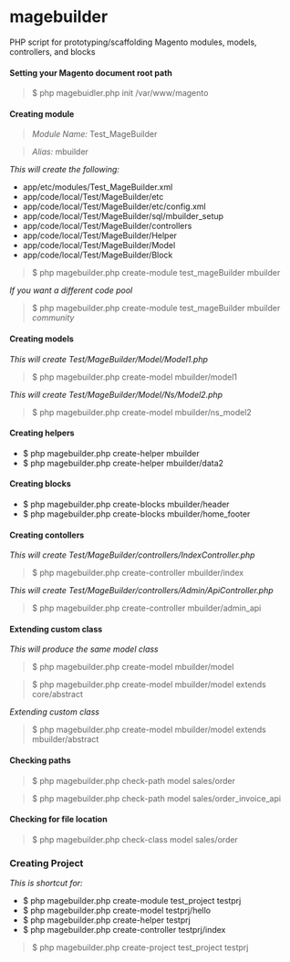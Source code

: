 magebuilder
===========

PHP script for prototyping/scaffolding Magento modules, models, controllers, and blocks

#### Setting your Magento document root path
> $ php magebuidler.php init /var/www/magento


#### Creating module

> *Module Name:* Test_MageBuilder

> *Alias:* mbuilder

*This will create the following:*
- app/etc/modules/Test_MageBuilder.xml
- app/code/local/Test/MageBuilder/etc
- app/code/local/Test/MageBuilder/etc/config.xml
- app/code/local/Test/MageBuilder/sql/mbuilder_setup
- app/code/local/Test/MageBuilder/controllers
- app/code/local/Test/MageBuilder/Helper
- app/code/local/Test/MageBuilder/Model
- app/code/local/Test/MageBuilder/Block

>$ php magebuilder.php create-module test_mageBuilder mbuilder

*If you want a different code pool*

>$ php magebuilder.php create-module test_mageBuilder mbuilder *community*


#### Creating models

*This will create Test/MageBuilder/Model/Model1.php*

> $ php magebuilder.php create-model mbuilder/model1

*This will create Test/MageBuilder/Model/Ns/Model2.php*

> $ php magebuilder.php create-model mbuilder/ns_model2

#### Creating helpers

- $ php magebuilder.php create-helper mbuilder
- $ php magebuilder.php create-helper mbuilder/data2

#### Creating blocks

- $ php magebuilder.php create-blocks mbuilder/header
- $ php magebuilder.php create-blocks mbuilder/home_footer

#### Creating contollers

*This will create Test/MageBuilder/controllers/IndexController.php*

> $ php magebuilder.php create-controller mbuilder/index

*This will create Test/MageBuilder/controllers/Admin/ApiController.php*

> $ php magebuilder.php create-controller mbuilder/admin_api

#### Extending custom class

*This will produce the same model class*

> $ php magebuilder.php create-model mbuilder/model

> $ php magebuilder.php create-model mbuilder/model extends core/abstract

*Extending custom class*

> $ php magebuilder.php create-model mbuilder/model extends mbuilder/abstract

#### Checking paths

> $ php magebuilder.php check-path model sales/order

> $ php magebuilder.php check-path model sales/order_invoice_api

#### Checking for file location

> $ php magebuilder.php check-class model sales/order


### Creating Project

*This is shortcut for:*
- $ php magebuilder.php create-module test_project testprj
- $ php magebuilder.php create-model testprj/hello
- $ php magebuilder.php create-helper testprj
- $ php magebuilder.php create-controller testprj/index

> $ php magebuilder.php create-project test_project testprj
